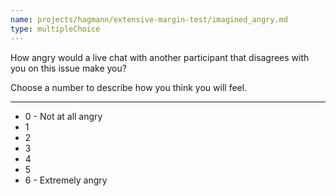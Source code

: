 ```yaml
---
name: projects/hagmann/extensive-margin-test/imagined_angry.md
type: multipleChoice
---
```


How angry would a live chat with another participant that disagrees with you on this issue make you?

Choose a number to describe how you think you will feel.

---

- 0 - Not at all angry
- 1
- 2
- 3
- 4
- 5
- 6 - Extremely angry 